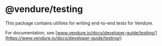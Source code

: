 # @vendure/testing

This package contains utilities for writing end-to-end tests for Vendure.

For documentation, see [www.vendure.io/docs/developer-guide/testing/](https://www.vendure.io/docs/developer-guide/testing/)

